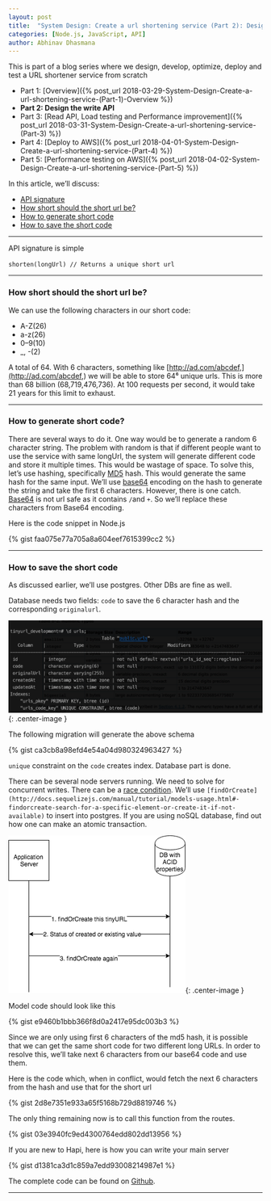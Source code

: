 ```yaml
---
layout: post
title:  "System Design: Create a url shortening service (Part 2): Design the write API"
categories: [Node.js, JavaScript, API]
author: Abhinav Dhasmana
---
```


This is part of a blog series where we design, develop, optimize, deploy and test a URL shortener service from scratch

*   Part 1: [Overview]({% post_url 2018-03-29-System-Design-Create-a-url-shortening-service-(Part-1)-Overview %})
*   **Part 2: Design the write API**
*   Part 3: [Read API, Load testing and Performance improvement]({% post_url 2018-03-31-System-Design-Create-a-url-shortening-service-(Part-3) %})
*   Part 4: [Deploy to AWS]({% post_url 2018-04-01-System-Design-Create-a-url-shortening-service-(Part-4) %})
*   Part 5: [Performance testing on AWS]({% post_url 2018-04-02-System-Design-Create-a-url-shortening-service-(Part-5) %})

In this article, we’ll discuss:

*   [API signature](#372c)
*   [How short should the short url be?](#ed91)
*   [How to generate short code](#4705)
*   [How to save the short code](#5172)

* * *

API signature is simple

`shorten(longUrl) // Returns a unique short url`

* * *

### How short should the short url be?

We can use the following characters in our short code:

*   A-Z(26)
*   a-z(26)
*   0–9(10)
*   _, -(2)

A total of 64\. With 6 characters, something like [http://ad.com/abcdef,](http://ad.com/abcdef,) we will be able to store 64⁶ unique urls. This is more than 68 billion (68,719,476,736). At 100 requests per second, it would take 21 years for this limit to exhaust.

* * *

### How to generate short code?

There are several ways to do it. One way would be to generate a random 6 character string. The problem with random is that if different people want to use the service with same longUrl, the system will generate different code and store it multiple times. This would be wastage of space. To solve this, let’s use hashing, specifically [MD5](https://en.wikipedia.org/wiki/MD5) hash. This would generate the same hash for the same input. We’ll use [base64](https://en.wikipedia.org/wiki/Base64#Base64_table) encoding on the hash to generate the string and take the first 6 characters. However, there is one catch. [Base64](https://en.wikipedia.org/wiki/Base64#Base64_table) is not url safe as it contains `/`and `+`. So we’ll replace these characters from Base64 encoding.

Here is the code snippet in Node.js

{% gist faa075e77a705a8a604eef7615399cc2 %}

* * *

### How to save the short code

As discussed earlier, we’ll use postgres. Other DBs are fine as well.

Database needs two fields: `code` to save the 6 character hash and the corresponding `originalurl`.

![](/images/blog/system-design-2/1.png){: .center-image }

The following migration will generate the above schema

{% gist ca3cb8a98efd4e54a04d980324963427 %}

`unique` constraint on the `code` creates index. Database part is done.

There can be several node servers running. We need to solve for concurrent writes. There can be a [race condition](https://stackoverflow.com/questions/4069718/postgres-insert-if-does-not-exist-already/13342031#13342031). We’ll use `[findOrCreate](http://docs.sequelizejs.com/manual/tutorial/models-usage.html#-findorcreate-search-for-a-specific-element-or-create-it-if-not-available)` to insert into postgres. If you are using noSQL database, find out how one can make an atomic transaction.

![](/images/blog/system-design-2/2.png){: .center-image }

Model code should look like this

{% gist e9460b1bbb366f8d0a2417e95dc003b3 %}

Since we are only using first 6 characters of the md5 hash, it is possible that we can get the same short code for two different long URLs. In order to resolve this, we’ll take next 6 characters from our base64 code and use them.

Here is the code which, when in conflict, would fetch the next 6 characters from the hash and use that for the short url

{% gist 2d8e7351e933a65f5168b729d8819746 %}

The only thing remaining now is to call this function from the routes.

{% gist 03e3940fc9ed4300764edd802dd13956 %}

If you are new to Hapi, here is how you can write your main server

{% gist d1381ca3d1c859a7edd93008214987e1 %}

The complete code can be found on [Github](https://github.com/abhinavdhasmana/tinyUrl).

* * *